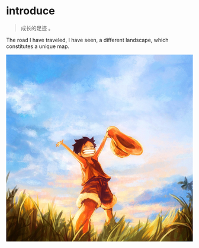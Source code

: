 # introduce

> 成长的足迹 。

The road I have traveled, I have seen, a different landscape, which constitutes a unique map.

![](_media/lufei.jpg)
